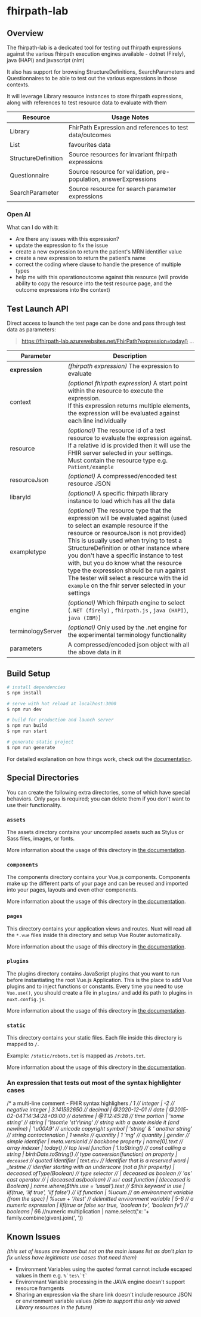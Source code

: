 # fhirpath-lab

## Overview
The fhirpath-lab is a dedicated tool for testing out fhirpath expressions against the various
fhirpath execution engines available - dotnet (Firely), java (HAPI) and javascript (nlm)

It also has support for browsing StructureDefinitions, SearchParameters and Questionnaires to be able to test out the various expressions in those contexts.

It will leverage Library resource instances to store fhirpath expressions, along with references
to test resource data to evaluate with them

| Resource | Usage Notes |
| - | - |
| Library | FhirPath Expression and references to test data/outcomes |
| List | favourites data |
| StructureDefinition | Source resources for invariant fhirpath expressions |
| Questionnaire | Source resource for validation, pre-population, answerExpressions |
| SearchParameter | Source resource for search parameter expressions |

### Open AI
What can I do with it:
* Are there any issues with this expression?
* update the expression to fix the issue
* create a new expression to return the patient's MRN identifier value
* create a new expression to return the patient's name
* correct the coding where clause to handle the presence of multiple types
* help me with this operationoutcome against this resource (will provide ability to copy the resource into the test resource page, and the outcome expressions into the context)

## Test Launch API
Direct access to launch the test page can be done and pass through test data as parameters:
> https://fhirpath-lab.azurewebsites.net/FhirPath?expression=today() ...

| Parameter | Description |
| - | - |
| **expression** | *(fhirpath expression)* The expression to evaluate |
| context | *(optional fhirpath expression)* A start point within the resource to execute the expression.<br/>If this expression returns multiple elements, the expression will be evaluated against each line individually |
| resource | *(optional)* The resource id of a test resource to evaluate the expression against.<br/>If a relative id is provided then it will use the FHIR server selected in your settings.<br/>Must contain the resource type e.g. `Patient/example` |
| resourceJson | *(optional)* A compressed/encoded test resource JSON |
| libaryId | *(optional)* A specific fhirpath library instance to load which has all the data|
| exampletype | *(optional)* The resource type that the expression will be evaluated against (used to select an example resource if the resource or resourceJson is not provided)<br/>This is usually used when trying to test a StructureDefinition or other instance where you don't have a specific instance to test with, but you do know what the resource type the expression should be run against<br/>The tester will select a resource with the id `example` on the fhir server selected in your settings |
| engine | *(optional)* Which fhirpath engine to select (`.NET (firely)` , `fhirpath.js` , `java (HAPI)`, `java (IBM)`) |
| terminologyServer | *(optional)* Only used by the .net engine for the experimental terminology functionality |
| parameters | A compressed/encoded json object with all the above data in it |

## Build Setup

```bash
# install dependencies
$ npm install

# serve with hot reload at localhost:3000
$ npm run dev

# build for production and launch server
$ npm run build
$ npm run start

# generate static project
$ npm run generate
```

For detailed explanation on how things work, check out the [documentation](https://nuxtjs.org).

## Special Directories

You can create the following extra directories, some of which have special behaviors. Only `pages` is required; you can delete them if you don't want to use their functionality.

### `assets`

The assets directory contains your uncompiled assets such as Stylus or Sass files, images, or fonts.

More information about the usage of this directory in [the documentation](https://nuxtjs.org/docs/2.x/directory-structure/assets).

### `components`

The components directory contains your Vue.js components. Components make up the different parts of your page and can be reused and imported into your pages, layouts and even other components.

More information about the usage of this directory in [the documentation](https://nuxtjs.org/docs/2.x/directory-structure/components).

### `pages`

This directory contains your application views and routes. Nuxt will read all the `*.vue` files inside this directory and setup Vue Router automatically.

More information about the usage of this directory in [the documentation](https://nuxtjs.org/docs/2.x/get-started/routing).

### `plugins`

The plugins directory contains JavaScript plugins that you want to run before instantiating the root Vue.js Application. This is the place to add Vue plugins and to inject functions or constants. Every time you need to use `Vue.use()`, you should create a file in `plugins/` and add its path to plugins in `nuxt.config.js`.

More information about the usage of this directory in [the documentation](https://nuxtjs.org/docs/2.x/directory-structure/plugins).

### `static`

This directory contains your static files. Each file inside this directory is mapped to `/`.

Example: `/static/robots.txt` is mapped as `/robots.txt`.

More information about the usage of this directory in [the documentation](https://nuxtjs.org/docs/2.x/directory-structure/static).

### An expression that tests out most of the syntax highlighter cases
/* a multi-line comment - FHIR syntax highlighers */
1 // integer
| -2 // negative integer
| 3.141592650 // decimal
| @2020-12-01 // date
| @2015-02-04T14:34:28+09:00 // datetime
| @T12:45:28 // time portion
| 'some string' // string
| '\tsom\\e \'st\'r\ning' // string with a quote inside it (and newline)
| '\u00A9' // unicode copyright symbol
| 'string' & ' another string' // string contactenation
| 1 weeks // quantity
| 1 'mg' // quantity
| gender // simple identifier
| meta.versionId // backbone property
| name[0].text // array indexer
| today() // top level function
| 1.toString() // const calling a string
| birthDate.toString() // type conversion(function) on property
| `deceased` // quoted identifier
| text.`div` // identifier that is a reserved word
| _testme // idenfier starting with an underscore (not a fhir property)
| deceased.ofType(Boolean) // type selector
// | deceased as boolean // 'as' cast operator
// | deceased.as(boolean) // `as(` cast function
| (deceased is Boolean)
| name.where($this.use = 'usual').text // $this keyword in use
| iif(true, 'iif true', 'iif false') // iif function
| %ucum // an environment variable (from the spec)
| %`ucum` + '/test' // delimitted environment variable
| 5-6 // a numeric expression
| iif(true or false xor true, 'boolean tv', 'boolean fv') // booleans
| 6*6 //numeric multiplication
| name.select('x: '+ family.combine(given).join(', '))

## Known Issues
_(this set of issues are known but not on the main issues list as don't plan to fix unless have legitimate use cases that need them)_
* Environment Variables using the quoted format cannot include escaped values in them e.g. `` %`tes\`t` ``
* Environmant Variable processing in the JAVA engine doesn't support resource framgents
* Sharing an expression via the share link doesn't include resource JSON or environment variable values _(plan to support this only via saved Library resources in the future)_
